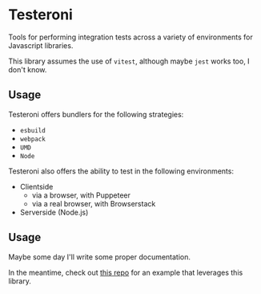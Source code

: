 # Testeroni

Tools for performing integration tests across a variety of environments for Javascript libraries.

This library assumes the use of `vitest`, although maybe `jest` works too, I don't know.

## Usage

Testeroni offers bundlers for the following strategies:

- `esbuild`
- `webpack`
- `UMD`
- `Node`

Testeroni also offers the ability to test in the following environments:

- Clientside
  - via a browser, with Puppeteer
  - via a real browser, with Browserstack
- Serverside (Node.js)

## Usage

Maybe some day I'll write some proper documentation.

In the meantime, check out [this repo](https://github.com/thekevinscott/Contortionist/tree/main/test) for an example that leverages this library.

